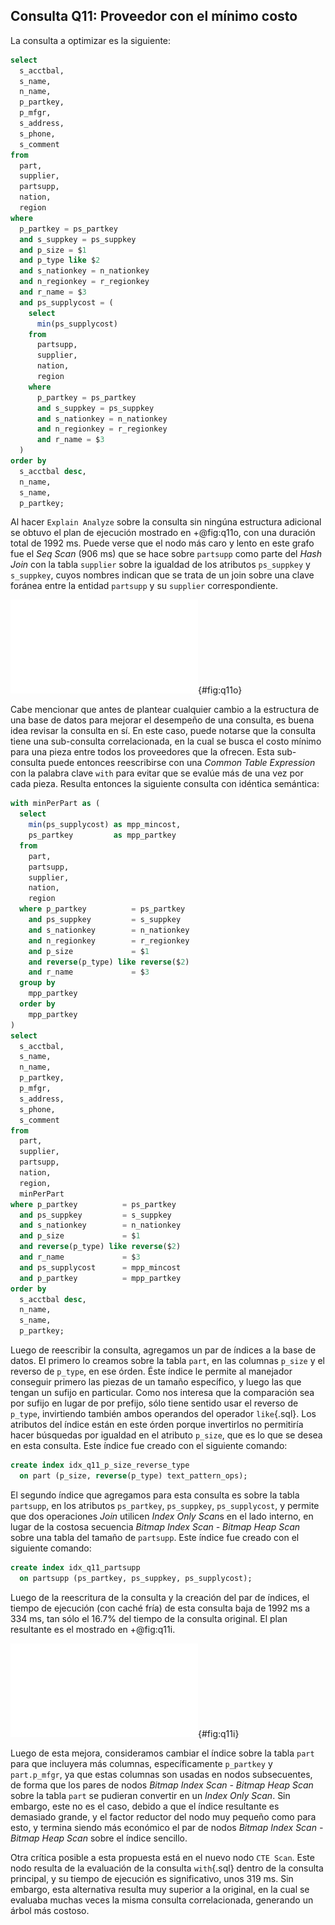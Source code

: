 ## Consulta Q11: Proveedor con el mínimo costo

La consulta a optimizar es la siguiente:

```sql
select
  s_acctbal,
  s_name,
  n_name,
  p_partkey,
  p_mfgr,
  s_address,
  s_phone,
  s_comment
from
  part,
  supplier,
  partsupp,
  nation,
  region
where
  p_partkey = ps_partkey
  and s_suppkey = ps_suppkey
  and p_size = $1
  and p_type like $2
  and s_nationkey = n_nationkey
  and n_regionkey = r_regionkey
  and r_name = $3
  and ps_supplycost = (
    select
      min(ps_supplycost)
    from
      partsupp,
      supplier,
      nation,
      region
    where
      p_partkey = ps_partkey
      and s_suppkey = ps_suppkey
      and s_nationkey = n_nationkey
      and n_regionkey = r_regionkey
      and r_name = $3
  )
order by
  s_acctbal desc,
  n_name,
  s_name,
  p_partkey;
```

Al hacer `Explain Analyze` sobre la consulta sin ningúna estructura adicional se
obtuvo el plan de ejecución mostrado en +@fig:q11o, con una duración total de
1992 ms. Puede verse que el nodo más caro y lento en este grafo fue el *Seq
Scan* (906 ms) que se hace sobre `partsupp` como parte del *Hash Join* con la
tabla `supplier` sobre la igualdad de los atributos `ps_suppkey` y `s_suppkey`,
cuyos nombres indican que se trata de un join sobre una clave foránea entre la
entidad `partsupp` y su `supplier` correspondiente.

![Árbol de ejecucion de la consulta Q11 original](img/plan_q11original.pdf){#fig:q11o}

Cabe mencionar que antes de plantear cualquier cambio a la estructura de una
base de datos para mejorar el desempeño de una consulta, es buena idea revisar
la consulta en sí. En este caso, puede notarse que la consulta tiene una
sub-consulta correlacionada, en la cual se busca el costo mínimo para una pieza
entre todos los proveedores que la ofrecen. Esta sub-consulta puede entonces
reescribirse con una *Common Table Expression* con la palabra clave `with` para
evitar que se evalúe más de una vez por cada pieza. Resulta entonces la
siguiente consulta con idéntica semántica:

```sql
with minPerPart as (
  select
    min(ps_supplycost) as mpp_mincost,
    ps_partkey         as mpp_partkey
  from
    part,
    partsupp,
    supplier,
    nation,
    region
  where p_partkey          = ps_partkey
    and ps_suppkey         = s_suppkey
    and s_nationkey        = n_nationkey
    and n_regionkey        = r_regionkey
    and p_size             = $1
    and reverse(p_type) like reverse($2)
    and r_name             = $3
  group by
    mpp_partkey
  order by
    mpp_partkey
)
select
  s_acctbal,
  s_name,
  n_name,
  p_partkey,
  p_mfgr,
  s_address,
  s_phone,
  s_comment
from
  part,
  supplier,
  partsupp,
  nation,
  region,
  minPerPart
where p_partkey          = ps_partkey
  and ps_suppkey         = s_suppkey
  and s_nationkey        = n_nationkey
  and p_size             = $1
  and reverse(p_type) like reverse($2)
  and r_name             = $3
  and ps_supplycost      = mpp_mincost
  and p_partkey          = mpp_partkey
order by
  s_acctbal desc,
  n_name,
  s_name,
  p_partkey;

```

Luego de reescribir la consulta, agregamos un par de índices a la base de datos.
El primero lo creamos sobre la tabla `part`, en las columnas `p_size` y el
reverso de `p_type`, en ese órden. Éste índice le permite al manejador conseguir
primero las piezas de un tamaño específico, y luego las que tengan un sufijo en
particular. Como nos interesa que la comparación sea por sufijo en lugar de por
prefijo, sólo tiene sentido usar el reverso de `p_type`, invirtiendo también
ambos operandos del operador `like`{.sql}. Los atributos del índice están en
este órden porque invertirlos no permitiría hacer búsquedas por igualdad en el
atributo `p_size`, que es lo que se desea en esta consulta. Este índice fue
creado con el siguiente comando:

```sql
create index idx_q11_p_size_reverse_type
  on part (p_size, reverse(p_type) text_pattern_ops);
```

El segundo índice que agregamos para esta consulta es sobre la tabla `partsupp`,
en los atributos `ps_partkey`, `ps_suppkey`, `ps_supplycost`, y permite que dos
operaciones *Join* utilicen *Index Only Scan*s en el lado interno, en lugar de
la costosa secuencia *Bitmap Index Scan - Bitmap Heap Scan* sobre una tabla del
tamaño de `partsupp`. Este índice fue creado con el siguiente comando:

```sql
create index idx_q11_partsupp
  on partsupp (ps_partkey, ps_suppkey, ps_supplycost);
```

Luego de la reescritura de la consulta y la creación del par de índices, el
tiempo de ejecución (con caché fría) de esta consulta baja de 1992 ms a 334 ms,
tan sólo el 16.7% del tiempo de la consulta original. El plan resultante es el
mostrado en +@fig:q11i.

![Árbol de ejecucion de la consulta Q11 modificada, con índices](img/plan_q11improved.pdf){#fig:q11i}

Luego de esta mejora, consideramos cambiar el índice sobre la tabla `part` para
que incluyera más columnas, específicamente `p_partkey` y `part.p_mfgr`, ya que
estas columnas son usadas en nodos subsecuentes, de forma que los pares de nodos
*Bitmap Index Scan - Bitmap Heap Scan* sobre la tabla `part` se pudieran
convertir en un *Index Only Scan*. Sin embargo,  este no es el caso, debido a
que el índice resultante es demasiado grande, y el factor reductor del nodo muy
pequeño como para esto, y termina siendo más económico el par de nodos *Bitmap
Index Scan - Bitmap Heap Scan* sobre el índice sencillo.

Otra crítica posible a esta propuesta está en el nuevo nodo `CTE Scan`. Este
nodo resulta de la evaluación de la consulta `with`{.sql} dentro de la
consulta principal, y su tiempo de ejecución es significativo, unos 319 ms.
Sin embargo, esta alternativa resulta muy superior a la original, en la cual
se evaluaba muchas veces la misma consulta correlacionada, generando un árbol
más costoso.
